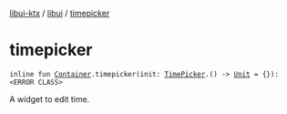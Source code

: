 [libui-ktx](../index.md) / [libui](index.md) / [timepicker](./timepicker.md)

# timepicker

`inline fun `[`Container`](-container/index.md)`.timepicker(init: `[`TimePicker`](-time-picker/index.md)`.() -> `[`Unit`](https://kotlinlang.org/api/latest/jvm/stdlib/kotlin/-unit/index.html)` = {}): <ERROR CLASS>`

A widget to edit time.

